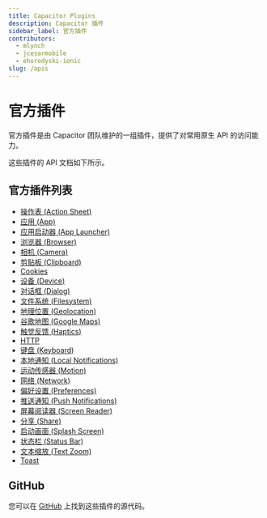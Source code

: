 ```yaml
---
title: Capacitor Plugins
description: Capacitor 插件
sidebar_label: 官方插件
contributors:
  - mlynch
  - jcesarmobile
  - ehorodyski-ionic
slug: /apis
---
```


# 官方插件

官方插件是由 Capacitor 团队维护的一组插件，提供了对常用原生 API 的访问能力。

这些插件的 API 文档如下所示。

## 官方插件列表

- [操作表 (Action Sheet)](/apis/action-sheet.md)
- [应用 (App)](/apis/app.md)
- [应用启动器 (App Launcher)](/apis/app-launcher.md)
- [浏览器 (Browser)](/apis/browser.md)
- [相机 (Camera)](/apis/camera.md)
- [剪贴板 (Clipboard)](/apis/clipboard.md)
- [Cookies](/apis/cookies.md)
- [设备 (Device)](/apis/device.md)
- [对话框 (Dialog)](/apis/dialog.md)
- [文件系统 (Filesystem)](/apis/filesystem.md)
- [地理位置 (Geolocation)](/apis/geolocation.md)
- [谷歌地图 (Google Maps)](/apis/google-maps.md)
- [触觉反馈 (Haptics)](/apis/haptics.md)
- [HTTP](/apis/http.md)
- [键盘 (Keyboard)](/apis/keyboard.md)
- [本地通知 (Local Notifications)](/apis/local-notifications.md)
- [运动传感器 (Motion)](/apis/motion.md)
- [网络 (Network)](/apis/network.md)
- [偏好设置 (Preferences)](/apis/preferences.md)
- [推送通知 (Push Notifications)](/apis/push-notifications.md)
- [屏幕阅读器 (Screen Reader)](/apis/screen-reader.md)
- [分享 (Share)](/apis/share.md)
- [启动画面 (Splash Screen)](/apis/splash-screen.md)
- [状态栏 (Status Bar)](/apis/status-bar.md)
- [文本缩放 (Text Zoom)](/apis/text-zoom.md)
- [Toast](/apis/toast.md)

## GitHub

您可以在 [GitHub](https://github.com/ionic-team/capacitor-plugins) 上找到这些插件的源代码。